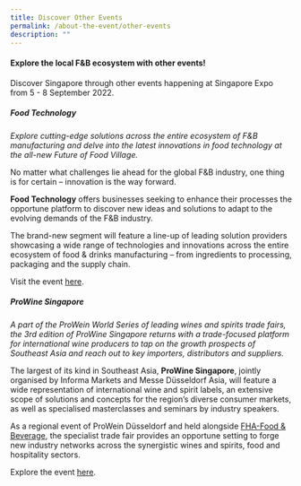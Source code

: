 ```yaml
---
title: Discover Other Events
permalink: /about-the-event/other-events
description: ""
---
```

#### Explore the local F&B ecosystem with other events!
Discover Singapore through other events happening at Singapore Expo from 5 - 8 September 2022.

##### Food Technology
*Explore cutting-edge solutions across the entire ecosystem of F&B manufacturing and delve into the latest innovations in food technology at the all-new Future of Food Village.*

No matter what challenges lie ahead for the global F&B industry, one thing is for certain – innovation is the way forward.

**Food Technology** offers businesses seeking to enhance their processes the opportune platform to discover new ideas and solutions to adapt to the evolving demands of the F&B industry.

The brand-new segment will feature a line-up of leading solution providers showcasing a wide range of technologies and innovations across the entire ecosystem of food & drinks manufacturing – from ingredients to processing, packaging and the supply chain.

Visit the event [here](https://www.fhafnb.com/foodtech/).

##### ProWine Singapore
*A part of the ProWein World Series of leading wines and spirits trade fairs, the 3rd edition of ProWine Singapore returns with a trade-focused platform for international wine producers to tap on the growth prospects of Southeast Asia and reach out to key importers, distributors and suppliers.*

The largest of its kind in Southeast Asia, **ProWine Singapore**, jointly organised by Informa Markets and Messe Düsseldorf Asia, will feature a wide representation of international wine and spirit labels, an extensive scope of solutions and concepts for the region’s diverse consumer markets, as well as specialised masterclasses and seminars by industry speakers.

As a regional event of ProWein Düsseldorf and held alongside [FHA-Food & Beverage](https://www.fhafnb.com/), the specialist trade fair provides an opportune setting to forge new industry networks across the synergistic wines and spirits, food and hospitality sectors.

Explore the event [here](https://www.prowine-singapore.com/).